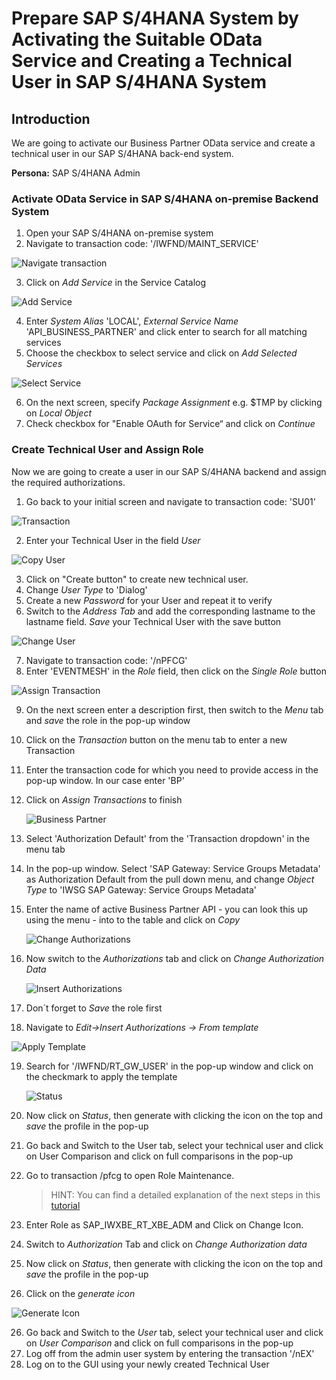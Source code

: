 # Prepare SAP S/4HANA System by Activating the Suitable OData Service and Creating a Technical User in SAP S/4HANA System 

## Introduction

We are going to activate our Business Partner OData service and create a technical user in our SAP S/4HANA back-end system.

**Persona:** SAP S/4HANA Admin

### Activate OData Service in SAP S/4HANA on-premise Backend System

1.	Open your SAP S/4HANA on-premise system
2.	Navigate to transaction code: '/IWFND/MAINT_SERVICE'

   ![Navigate transaction](./images/configure-oData-Service-1.png)

3.	Click on *Add Service* in the Service Catalog

   ![Add Service](./images/configure-oData-Service-2.png)

4.	Enter *System Alias* 'LOCAL',  *External Service Name* 'API_BUSINESS_PARTNER' and click enter to search for all matching services
5.	Choose the checkbox to select service and click on *Add Selected Services*

   ![Select Service](./images/configure-odata-Service-3.png)
   
6.	On the next screen, specify *Package Assignment* e.g. $TMP by clicking on *Local Object*
7.	Check checkbox for "Enable OAuth for Service“ and click on *Continue*

   
### Create Technical User and Assign Role

Now we are going to create a user in our SAP S/4HANA backend and assign the required authorizations. 

1.	Go back to your initial screen and navigate to transaction code: 'SU01'

   ![Transaction](./images/configure-oData-Service-5.png)
   
2.	Enter your Technical User in the field *User*


   ![Copy User](./images/configure-oData-Service-6.png)
   
3.	Click on "Create button" to create new technical user. 
4.	Change *User Type* to 'Dialog'
5.	Create a new *Password* for your User and repeat it to verify
6.	Switch to the *Address Tab* and add the corresponding lastname to the lastname field. *Save* your Technical User with the save button

   ![Change User](./images/configure-oData-Service-7.png)

7.	Navigate to transaction code: '/nPFCG'
8.	Enter 'EVENTMESH' in the *Role* field, then click on the *Single Role* button

 ![Assign Transaction](./images/configure-oData-Service-8.png)

9.	On the next screen enter a description first, then switch to the *Menu* tab and *save* the role in the pop-up window
10.	Click on the *Transaction* button on the menu tab to enter a new Transaction
11.	Enter the transaction code for which you need to provide access in the pop-up window. In our case enter 'BP'
12.	Click on *Assign Transactions* to finish

     ![Business Partner](./images/configure-oData-Service-9.png)
   
13.	Select 'Authorization Default' from the 'Transaction dropdown' in the menu tab
14.	In the pop-up window. Select 'SAP Gateway: Service Groups Metadata' as Authorization Default from the pull down menu, and change *Object Type* to 'IWSG SAP Gateway: Service Groups Metadata'
15.	 Enter the name of active Business Partner API - you can look this up using the menu - into to the table and click on *Copy*
   
      ![Change Authorizations](./images/configure-oData-Service-10.png)
   
16.	Now switch to the *Authorizations* tab and click on *Change Authorization Data* 

    ![Insert Authorizations](./images/configure-oData-Service-12.png)
   
17.	Don´t forget to *Save* the role first
18.	Navigate to *Edit->Insert Authorizations -> From template*

![Apply Template](./images/configure-oData-Service-14.png)

19.	Search for '/IWFND/RT_GW_USER' in the pop-up window and click on the checkmark to apply the template

      ![Status](./images/configure-oData-Service-15.png)
20.	Now click on *Status*, then generate with clicking the icon on the top and *save* the profile in the pop-up
21.	Go back and Switch to the User tab, select your technical user and click on User Comparison and click on full comparisons in the pop-up

22.	Go to transaction /pfcg to open Role Maintenance. 
      > HINT: You can find a detailed explanation of the next steps in this [tutorial](https://pages.github.tools.sap/CPES/CPAppDevelopment-dev/S4HANA_event_setup_2020/)
   
23.	Enter Role as SAP_IWXBE_RT_XBE_ADM and Click on Change Icon.
24.	Switch to *Authorization* Tab and click on *Change Authorization data*
25.	Now click on *Status*, then generate with clicking the icon on the top and *save* the profile in the pop-up
26.	Click on the *generate icon*

   ![Generate Icon](./images/configure-oData-Service-16.png)
   
26.	Go back and Switch to the *User* tab, select your technical user and click on *User Comparison* and click on full comparisons in the pop-up   
27.	Log off from the admin user system by entering the transaction '/nEX'
28.	Log on to the GUI using your newly created Technical User

